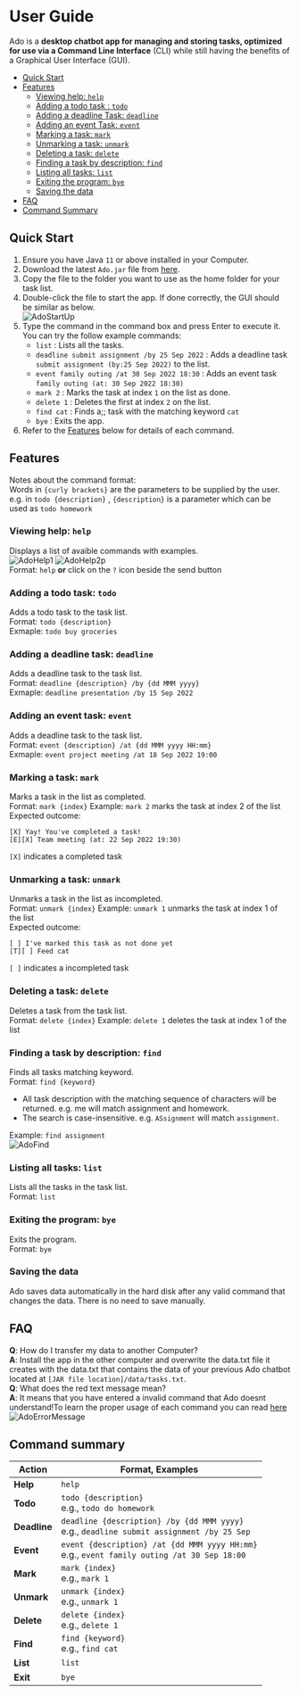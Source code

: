 # User Guide

Ado is a **desktop chatbot app for managing and storing tasks, optimized for use via a Command Line Interface** (CLI) while still having the benefits of a Graphical User Interface (GUI).

- [Quick Start](#quick-start)
- [Features](#features)
    * [Viewing help: `help`](#viewing-help-help)
    * [Adding a todo task : `todo`](#adding-a-todo-task-todo)
    * [Adding a deadline Task: `deadline`](#adding-a-deadline-task-deadline)
    * [Adding an event Task: `event`](#adding-an-event-task-event)
    * [Marking a task: `mark`](#marking-a-task-mark)
    * [Unmarking a task: `unmark`](#unmarking-a-task-unmark)
    * [Deleting a task: `delete`](#deleting-a-task-delete)
    * [Finding a task by description: `find`](#finding-a-task-by-description-find)
    * [Listing all tasks: `list`](#listing-all-tasks-list)
    * [Exiting the program: `bye`](#exiting-the-program-bye)
    * [Saving the data](#saving-the-data)
- [FAQ](#faq)
- [Command Summary](#command-summary)

## Quick Start

1. Ensure you have Java `11` or above installed in your Computer.
2. Download the latest `Ado.jar` file from [here](https://github.com/jovitaanderson/ip/releases/tag/A-Release).
3. Copy the file to the folder you want to use as the home folder for your task list.
4. Double-click the file to start the app. If done correctly, the GUI should be similar as below. <br>
<img src="https://github.com/jovitaanderson/ip/blob/master/docs/images/Ado_startup.png?raw=true" alt="AdoStartUp"/> <br>
5. Type the command in the command box and press Enter to execute it. You can try the follow example commands:
    - `list` : Lists all the tasks.
    - `deadline submit assignment /by 25 Sep 2022` : Adds a deadline task `submit assignment (by:25 Sep 2022)` to the list.
    - `event family outing /at 30 Sep 2022 18:30` : Adds an event task `family outing (at: 30 Sep 2022 18:30)`
    - `mark 2` : Marks the task at index `1` on the list as done.
    - `delete 1` : Deletes the first at index `2` on the list.
    - `find cat` : Finds a;; task with the matching keyword `cat`
    - `bye` : Exits the app.
6. Refer to the [Features](#Features) below for details of each command.

## Features 
Notes about the command format: <br>
Words in `{curly brackets}` are the parameters to be supplied by the user. <br>
e.g. in `todo {description}` , `{description}` is a parameter which can be used as `todo homework`

### Viewing help: `help`
Displays a list of avaible commands with examples. <br>
<img src="https://github.com/jovitaanderson/ip/blob/master/docs/images/Ado_help_1.png?raw=true" alt="AdoHelp1"/>
<img src="https://github.com/jovitaanderson/ip/blob/master/docs/images/Ado_help_2.png?raw=true" alt="AdoHelp2p"/> <br>
Format: `help` **or** click on the `?` icon beside the send button

### Adding a todo task: `todo`
Adds a todo task to the task list. <br>
Format: `todo {description}` <br>
Exmaple: `todo buy groceries`

### Adding a deadline task: `deadline`
Adds a deadline task to the task list. <br>
Format: `deadline {description} /by {dd MMM yyyy}` <br>
Exmaple: `deadline presentation /by 15 Sep 2022`

### Adding an event task: `event`
Adds a deadline task to the task list. <br>
Format: `event {description} /at {dd MMM yyyy HH:mm}` <br>
Exmaple: `event project meeting /at 18 Sep 2022 19:00`

### Marking a task: `mark`
Marks a task in the list as completed.<br>
Format: `mark {index}`
Example: `mark 2` marks the task at index 2 of the list <br>
Expected outcome:
```
[X] Yay! You've completed a task!
[E][X] Team meeting (at: 22 Sep 2022 19:30)
```
`[X]` indicates a completed task

### Unmarking a task: `unmark`
Unmarks a task in the list as incompleted.<br>
Format: `unmark {index}`
Example: `unmark 1` unmarks the task at index 1 of the list <br>
Expected outcome:
```
[ ] I've marked this task as not done yet
[T][ ] Feed cat
```
`[ ]` indicates a incompleted task

### Deleting a task: `delete`
Deletes a task from the task list.<br>
Format: `delete {index}`
Example: `delete 1` deletes the task at index 1 of the list

### Finding a task by description: `find`
Finds all tasks matching keyword.<br>
Format: `find {keyword}`
- All task description with the matching sequence of characters will be returned. e.g. me will match assignment and homework.
- The search is case-insensitive. e.g. `ASsignment` will match `assignment`.

Example: `find assignment` <br>
<img src="https://github.com/jovitaanderson/ip/blob/master/docs/images/Ado_find.png?raw=true" alt="AdoFind"/> <br>

### Listing all tasks: `list`
Lists all the tasks in the task list.<br>
Format: `list`

### Exiting the program: `bye`
Exits the program.<br>
Format: `bye`

### Saving the data
Ado saves data automatically in the hard disk after any valid command that changes the data. There is no need to save manually.

## FAQ
**Q**: How do I transfer my data to another Computer? <br>
**A**: Install the app in the other computer and overwrite the data.txt file it creates with the data.txt that contains the data of your previous Ado chatbot located at `[JAR file location]/data/tasks.txt`. <br>
**Q**: What does the red text message mean? <br>
**A**: It means that you have entered a invalid command that Ado doesnt understand!To learn the proper usage of each command you can read [here](#features)
<img src="https://github.com/jovitaanderson/ip/blob/master/docs/images/Ado_errorMessage.png?raw=true" alt="AdoErrorMessage"/> <br>

## Command summary

Action | Format, Examples
--------|------------------
**Help** | `help`
**Todo** | `todo {description}` <br> e.g., `todo do homework`
**Deadline** | `deadline {description} /by {dd MMM yyyy}` <br> e.g., `deadline submit assignment /by 25 Sep`
**Event** | `event {description} /at {dd MMM yyyy HH:mm}` <br> e.g., `event family outing /at 30 Sep 18:00`
**Mark** | `mark {index}`<br> e.g., `mark 1`
**Unmark** | `unmark {index}`<br> e.g., `unmark 1`
**Delete** | `delete {index}`<br> e.g., `delete 1`
**Find** | `find {keyword}`<br> e.g., `find cat`
**List** | `list`
**Exit** | `bye`

